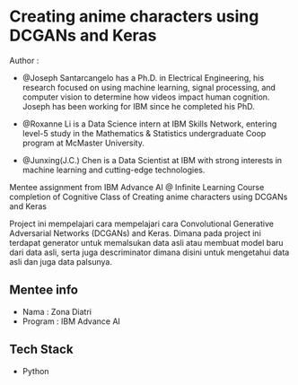 
# Creating anime characters using DCGANs and Keras

Author :  
- @Joseph Santarcangelo has a Ph.D. in Electrical Engineering, his research focused on using machine learning, signal processing, and computer vision to determine how videos impact human cognition. Joseph has been working for IBM since he completed his PhD.

- @Roxanne Li is a Data Science intern at IBM Skills Network, entering level-5 study in the Mathematics & Statistics undergraduate Coop program at McMaster University.

- @Junxing(J.C.) Chen is a Data Scientist at IBM with strong interests in machine learning and cutting-edge technologies.




Mentee assignment from IBM Advance AI @ Infinite Learning Course completion of Cognitive Class of Creating anime characters using DCGANs and Keras

Project ini mempelajari cara mempelajari cara Convolutional Generative Adversarial Networks (DCGANs) and Keras. Dimana pada project ini terdapat generator untuk memalsukan data asli atau membuat model baru dari data asli, serta juga descriminator dimana disini untuk mengetahui data asli dan juga data palsunya.













## Mentee info
- Nama : Zona Diatri
- Program : IBM Advance AI

## Tech Stack
- Python
